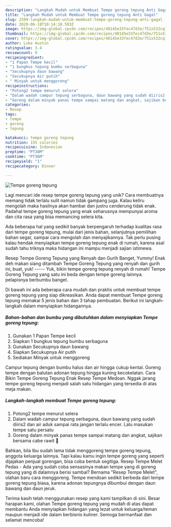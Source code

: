 ```yaml
---
description: "Langkah Mudah untuk Membuat Tempe goreng tepung Anti Gagal"
title: "Langkah Mudah untuk Membuat Tempe goreng tepung Anti Gagal"
slug: 2599-langkah-mudah-untuk-membuat-tempe-goreng-tepung-anti-gagal
date: 2020-06-18T10:14:10.593Z
image: https://img-global.cpcdn.com/recipes/48145e33fec47d3e/751x532cq70/tempe-goreng-tepung-foto-resep-utama.jpg
thumbnail: https://img-global.cpcdn.com/recipes/48145e33fec47d3e/751x532cq70/tempe-goreng-tepung-foto-resep-utama.jpg
cover: https://img-global.cpcdn.com/recipes/48145e33fec47d3e/751x532cq70/tempe-goreng-tepung-foto-resep-utama.jpg
author: Luke Austin
ratingvalue: 3.4
reviewcount: 9
recipeingredient:
- "1 Papan Tempe kecil"
- "1 bungkus tepung bumbu serbaguna"
- "Secukupnya daun bawang"
- "Secukupnya Air putih"
- " Minyak untuk menggoreng"
recipeinstructions:
- "Potong2 tempe menurut selera"
- "Dalam wadah campur tepung serbaguna, daun bawang yang sudah diiris2 dan air aduk sampai rata jangan terlalu encer. Lalu masukan tempe satu persatu"
- "Goreng dalam minyak panas tempe sampai matang dan angkat, sajikan bersama cabe rawit 🤗"
categories:
- Resep
tags:
- tempe
- goreng
- tepung

katakunci: tempe goreng tepung 
nutrition: 155 calories
recipecuisine: Indonesian
preptime: "PT38M"
cooktime: "PT36M"
recipeyield: "1"
recipecategory: Dinner

---
```



![Tempe goreng tepung](https://img-global.cpcdn.com/recipes/48145e33fec47d3e/751x532cq70/tempe-goreng-tepung-foto-resep-utama.jpg)

Lagi mencari ide resep tempe goreng tepung yang unik? Cara membuatnya memang tidak terlalu sulit namun tidak gampang juga. Kalau keliru mengolah maka hasilnya akan hambar dan justru cenderung tidak enak. Padahal tempe goreng tepung yang enak seharusnya mempunyai aroma dan cita rasa yang bisa memancing selera kita.

Ada beberapa hal yang sedikit banyak berpengaruh terhadap kualitas rasa dari tempe goreng tepung, mulai dari jenis bahan, selanjutnya pemilihan bahan segar, sampai cara mengolah dan menyajikannya. Tak perlu pusing kalau hendak menyiapkan tempe goreng tepung enak di rumah, karena asal sudah tahu triknya maka hidangan ini mampu menjadi sajian istimewa.

Resep Tempe Goreng Tepung yang Renyah dan Gurih Banget, Yummy! Enak deh makan siang ditambah Tempe Goreng Tepung yang renyah dan gurih ini, buat, yuk! ----- Yuk, bikin tempe goreng tepung renyah di rumah! Tempe Goreng Tepung yang satu ini beda dengan tempe goreng lainnya. pelapisnya berbumbu banget.


Di bawah ini ada beberapa cara mudah dan praktis untuk membuat tempe goreng tepung yang siap dikreasikan. Anda dapat membuat Tempe goreng tepung memakai 5 jenis bahan dan 3 tahap pembuatan. Berikut ini langkah-langkah dalam menyiapkan hidangannya.

<!--inarticleads1-->

##### Bahan-bahan dan bumbu yang dibutuhkan dalam menyiapkan Tempe goreng tepung:

1. Gunakan 1 Papan Tempe kecil
1. Siapkan 1 bungkus tepung bumbu serbaguna
1. Gunakan Secukupnya daun bawang
1. Siapkan Secukupnya Air putih
1. Sediakan  Minyak untuk menggoreng


Campur tepung dengan bumbu halus dan air hingga cukup kental. Goreng tempe dengan balutan adonan tepung hingga kuning kecokelatan. Cara Bikin Tempe Goreng Tepung Enak Resep Tempe Medoan. Nggak jarang tempe goreng tepung menjadi salah satu hidangan yang tersedia di atas meja makan. 

<!--inarticleads2-->

##### Langkah-langkah membuat Tempe goreng tepung:

1. Potong2 tempe menurut selera
1. Dalam wadah campur tepung serbaguna, daun bawang yang sudah diiris2 dan air aduk sampai rata jangan terlalu encer. Lalu masukan tempe satu persatu
1. Goreng dalam minyak panas tempe sampai matang dan angkat, sajikan bersama cabe rawit 🤗


Bahkan, bila Ibu sudah lama tidak menggoreng tempe goreng tepung, anggota keluarga lainnya. Tapi kalau kamu ingin tempe goreng yang seperti dijajakan penjual gorengan, bisa coba bentuk segitiga. Resep Tempe Melet Pedas - Ada yang sudah coba sensasinya makan tempe yang di goreng tepung yang di dalamnya berisi sambal? Bernama &#34;Resep Tempe Melet&#34;, olahan baru cara menggoreng. Tempe mendoan sedikit berbeda dari tempe goreng tepung biasa, karena adonan tepungnya dibumbui dengan daun bawang dan daun jeruk. 

Terima kasih telah menggunakan resep yang kami tampilkan di sini. Besar harapan kami, olahan Tempe goreng tepung yang mudah di atas dapat membantu Anda menyiapkan hidangan yang lezat untuk keluarga/teman maupun menjadi ide dalam berbisnis kuliner. Semoga bermanfaat dan selamat mencoba!
